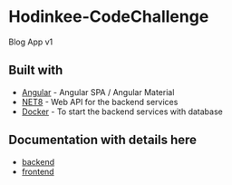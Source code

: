 # Hodinkee-CodeChallenge

Blog App v1

## Built with

- [Angular](https://angular.io/) - Angular SPA / Angular Material
- [NET8](https://dotnet.microsoft.com/download) - Web API for the backend services
- [Docker](https://cloud.ibm.com/catalog?search=api%20connect#search_results) - To start the backend services with database

## Documentation with details here

- [backend](https://github.com/Ksantacr/Hodinkee-CodeChallenge/tree/main/backend)
- [frontend](https://github.com/Ksantacr/Hodinkee-CodeChallenge/tree/main/frontend)
